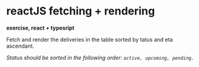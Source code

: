 # reactJS fetching + rendering
**exercise, react + typesript**

Fetch and render the deliveries in the table sorted by tatus and eta ascendant.

*Status should be sorted in the following order: ```active, upcoming, pending.```*

